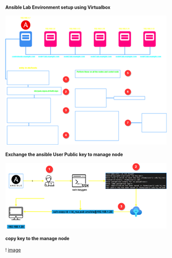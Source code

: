 

<h4>Ansible Lab Environment setup using Virtualbox</h4>

![image](https://github.com/vijayendrar/devsecops/blob/main/Ansible/images/setup.png)

<h4>Exchange the ansible User Public key to manage node</h4>

![image](https://github.com/vijayendrar/devsecops/blob/main/Ansible/images/sshkey.png)

<h4>copy key to the manage node</h4>

! [image](images/keytonode.gif)
